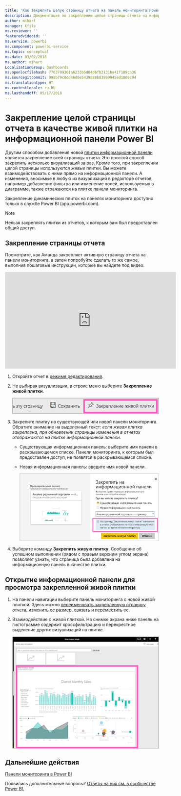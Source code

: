```yaml
---
title: 'Как закрепить целую страницу отчета на панель мониторинга Power BI '
description: Документация по закреплению целой страницы отчета на информационной панели Power BI из отчета.
author: mihart
manager: kfile
ms.reviewer: ''
featuredvideoid: ''
ms.service: powerbi
ms.component: powerbi-service
ms.topic: conceptual
ms.date: 03/02/2018
ms.author: mihart
LocalizationGroup: Dashboards
ms.openlocfilehash: 7703709361a6233b6d04d6fb2131ba41f109ca36
ms.sourcegitcommit: 998b79c0dd46d0e5439888b83999945ed1809c94
ms.translationtype: HT
ms.contentlocale: ru-RU
ms.lasthandoff: 05/17/2018
---
```

# <a name="pin-an-entire-report-page-as-a-live-tile-to-a-power-bi-dashboard"></a>Закрепление целой страницы отчета в качестве живой плитки на информационной панели Power BI
Другим способом добавления новой [плитки информационной панели](service-dashboard-tiles.md) является закрепление всей страницы отчета. Это простой способ закрепить несколько визуализаций за раз.  Кроме того, при закреплении целой страницы используются *живые* плитки. Вы можете взаимодействовать с ними прямо на информационной панели. А изменения, вносимые в любую из визуализаций в редакторе отчетов, например добавление фильтра или изменение полей, используемых в диаграмме, также отражаются на плитке панели мониторинга.  

Закрепление динамических плиток на панелях мониторинга доступно только в службе Power BI (app.powerbi.com).

> [!NOTE]
> Нельзя закреплять плитки из отчетов, к которым вам был предоставлен общий доступ.
> 
> 

## <a name="pin-a-report-page"></a>Закрепление страницы отчета
Посмотрите, как Аманда закрепляет активную страницу отчета на панели мониторинга, а затем попробуйте сделать то же самое, выполнив пошаговые инструкции, которые вы найдете под видео.

<iframe width="560" height="315" src="https://www.youtube.com/embed/EzhfBpPboPA" frameborder="0" allowfullscreen></iframe>


1. Откройте отчет в [режиме редактирования](service-interact-with-a-report-in-editing-view.md).
2. Не выбирая визуализации, в строке меню выберите **Закрепление живой плитки**.
   
   ![Значок закрепления живой плитки](media/service-dashboard-pin-live-tile-from-report/pbi-pin-live-page.png) 
3. Закрепите плитку на существующей или новой панели мониторинга. Обратите внимание на выделенный текст: *если живая плитка закреплена, при обновлении страницы изменения в отчетах отображаются на плитке информационной панели.*
   
   * Существующая информационная панель: выберите имя панели в раскрывающемся списке. Панели мониторинга, к которым был предоставлен доступ, не появятся в раскрывающемся списке.
   * Новая информационная панель: введите имя новой панели.
     
     ![Диалоговое окно закрепления на панели мониторинга](media/service-dashboard-pin-live-tile-from-report/pbi-pin-live-page-dialog.png)
4. Выберите команду **Закрепить живую плитку**. Сообщение об успешном выполнении (рядом с правым верхним углом экрана) позволяет узнать, что страница была добавлена на информационную панель в качестве плитки.

## <a name="open-the-dashboard-to-see-the-pinned-live-tile"></a>Открытие информационной панели для просмотра закрепленной живой плитки
1. На панели навигации выберите панель мониторинга с новой живой плиткой. Здесь можно [переименовать закрепленную страницу отчета, изменить ее размер, связать и переместить](service-dashboard-edit-tile.md) ее.  
2. Взаимодействие с живой плиткой.  На снимке экрана ниже панель на гистограмме содержит кроссфильтрацию и перекрестное выделение других визуализаций на плитке.
   
    ![панели мониторинга с живой плиткой](media/service-dashboard-pin-live-tile-from-report/pbi-live-tile.png)

## <a name="next-steps"></a>Дальнейшие действия
[Панели мониторинга в Power BI](service-dashboards.md)

Появились дополнительные вопросы? [Ответы на них см. в сообществе Power BI.](http://community.powerbi.com/)

